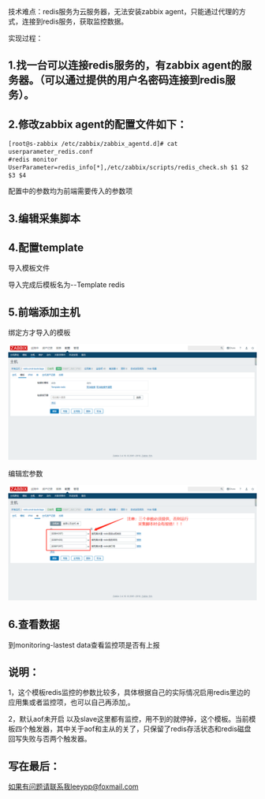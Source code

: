 技术难点：redis服务为云服务器，无法安装zabbix agent，只能通过代理的方式，连接到redis服务，获取监控数据。

实现过程：

## 1.找一台可以连接redis服务的，有zabbix agent的服务器。（可以通过提供的用户名密码连接到redis服务）。

## 2.修改zabbix agent的配置文件如下：

```
[root@s-zabbix /etc/zabbix/zabbix_agentd.d]# cat userparameter_redis.conf
#redis monitor
UserParameter=redis_info[*],/etc/zabbix/scripts/redis_check.sh $1 $2 $3 $4
```    

配置中的参数均为前端需要传入的参数项

## 3.编辑采集脚本

## 4.配置template

导入模板文件

导入完成后模板名为--Template redis

## 5.前端添加主机

绑定方才导入的模板

![image.png](https://github.com/leeypp/zabbix_templates/blob/master/img/redis_add_template.png)

编辑宏参数

![](https://github.com/leeypp/zabbix_templates/blob/master/img/redis_edit_template.png)

## 6.查看数据

到monitoring-lastest data查看监控项是否有上报

## 说明：

1，这个模板redis监控的参数比较多，具体根据自己的实际情况启用redis里边的应用集或者监控项，也可以自己再添加,。

2，默认aof未开启 以及slave这里都有监控，用不到的就停掉，这个模板。当前模板四个触发器，其中关于aof和主从的关了，只保留了redis存活状态和redis磁盘回写失败与否两个触发器。

## 写在最后：

如果有问题请联系我leeypp@foxmail.com